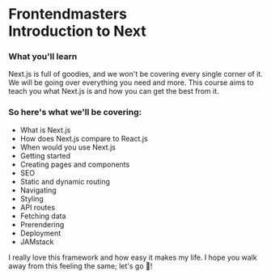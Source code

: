 # Frontendmasters<br>Introduction to Next

### What you'll learn

Next.js is full of goodies, and we won't be covering every single corner of it. We will be going over everything you need and more. This course aims to teach you what Next.js is and how you can get the best from it.

### So here's what we'll be covering:

- What is Next.js
- How does Next.js compare to React.js
- When would you use Next.js
- Getting started
- Creating pages and components
- SEO
- Static and dynamic routing
- Navigating
- Styling
- API routes
- Fetching data
- Prerendering
- Deployment
- JAMstack

I really love this framework and how easy it makes my life. I hope you walk away from this feeling the same; let's go 🎉!
